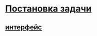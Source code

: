 # [Постановка задачи](https://rucom.optimacros.com/post/271376)

## [интерфейс](https://am11.optimacros.com/app/27a00272-de36-4fe1-b354-1f23481c78e4/orgChart.html)
